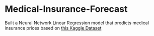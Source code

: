 # Medical-Insurance-Forecast
Built a Neural Network Linear Regression model that predicts medical insurance prices based on [this Kaggle Dataset](https://raw.githubusercontent.com/stedy/Machine-Learning-with-R-datasets/master/insurance.csv)

